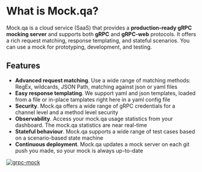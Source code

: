 # What is Mock.qa?

Mock.qa is a cloud service (SaaS) that provides a **production-ready gRPC mocking server** and supports both **gRPC** and **gRPC-web** protocols. 
It offers a rich request matching, response templating, and stateful scenarios. You can use a mock for prototyping, development, and testing.  

## Features 

- **Advanced request matching**. Use a wide range of matching methods: RegEx, wildcards, JSON Path, matching against json or yaml files
- **Easy response templating**. We support yaml and json templates, loaded from a file or in-place tamplates right here in a yaml config file
- **Security**. Mock.qa offers a wide range of gRPC credentials for a channel level and a method level security
- **Observability**. Access your mock.qa usage statistics from your dashboard. The mock.qa statistics are near real-time
- **Stateful behaviour**. Mock.qa supports a wide range of test cases based on a scenario-based state machine
- **Continuous deployment**. Mock.qa updates a mock server on each git push you made, so your mock is always up-to-date

[![grpc-mock](https://user-images.githubusercontent.com/6689884/164733010-1360bd30-e39a-46ef-a583-d399891450c6.png)](https://mock.qa/)
